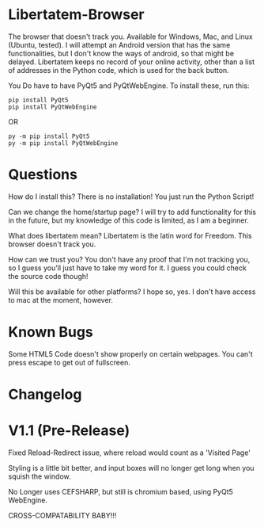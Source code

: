 # Libertatem-Browser
The browser that doesn't track you.  Available for Windows, Mac, and Linux (Ubuntu, tested).
I will attempt an Android version that has the same functionalities, but I don't know the ways of android, so that might be delayed.
Libertatem keeps no record of your online activity, other than a list of addresses in the Python code, which is used for the back button.  

You Do have to have PyQt5 and PyQtWebEngine.  To install these, run this:
```
pip install PyQt5
pip install PyQtWebEngine
```
OR
```
py -m pip install PyQt5
py -m pip install PyQtWebEngine
```

# Questions
How do I install this?
There is no installation!  You just run the Python Script!

Can we change the home/startup page?
I will try to add functionality for this in the future, but my knowledge of this code is limited, as I am a beginner.

What does libertatem mean?
Libertatem is the latin word for Freedom.  This browser doesn't track you.

How can we trust you?
You don't have any proof that I'm not tracking you, so I guess you'll just have to take my word for it.  I guess you could check the source code though!

Will this be available for other platforms?
I hope so, yes.  I don't have access to mac at the moment, however.

# Known Bugs
Some HTML5 Code doesn't show properly on certain webpages.
You can't press escape to get out of fullscreen.

# Changelog #

# V1.1 (Pre-Release) #
Fixed Reload-Redirect issue, where reload would count as a 'Visited Page'

Styling is a little bit better, and input boxes will no longer get long when you squish the window.

No Longer uses CEFSHARP, but still is chromium based, using PyQt5 WebEngine.

CROSS-COMPATABILITY BABY!!!
